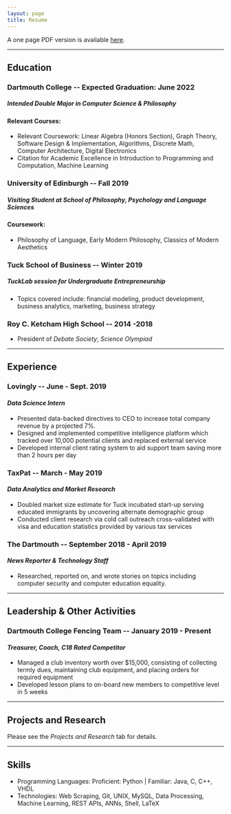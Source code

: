 ```yaml
---
layout: page
title: Resume
---
```


A one page PDF version is available [here](/public/vivek_hazari_resume-summer_20.pdf).

--------------------------------------------------------------------------------
## Education

### Dartmouth College -- Expected Graduation: June 2022
##### _Intended Double Major in Computer Science & Philosophy_
#### Relevant Courses:

- Relevant Coursework: Linear Algebra (Honors Section), Graph Theory, Software Design \& Implementation, Algorithms, Discrete Math, Computer Architecture, Digital Electronics 
- Citation for Academic Excellence in Introduction to Programming and Computation, Machine Learning

### University of Edinburgh -- Fall 2019
##### _Visiting Student at School of Philosophy, Psychology and Language Sciences_
#### Coursework:

- Philosophy of Language, Early Modern Philosophy, Classics of Modern Aesthetics

### Tuck School of Business -- Winter 2019
##### _TuckLab session for Undergraduate Entrepreneurship_

- Topics covered include: financial modeling, product development, business analytics, marketing, business strategy

### Roy C. Ketcham High School -- 2014 -2018

- President of *Debate Society*, *Science Olympiad*

--------------------------------------------------------------------------------
## Experience

### Lovingly -- June - Sept. 2019
#### _Data Science Intern_

- Presented data-backed directives to CEO to increase total company revenue by a projected 7%.
- Designed and implemented competitive intelligence platform which tracked over 10,000 potential clients and replaced external service
- Developed internal client rating system to aid support team saving more than 2 hours per day


### TaxPat -- March - May 2019
#### _Data Analytics and Market Research_

- Doubled market size estimate for Tuck incubated start-up serving educated immigrants by uncovering alternate demographic group
- Conducted client research via cold call outreach cross-validated with visa and education statistics provided by various tax services

### The Dartmouth -- September 2018 - April 2019
#### _News Reporter & Technology Staff_

- Researched, reported on, and wrote stories on topics including computer security and computer education equality.

--------------------------------------------------------------------------------
## Leadership & Other Activities

### Dartmouth College Fencing Team -- January 2019 - Present
#### _Treasurer, Coach, C18 Rated Competitor_

- Managed a club inventory worth over $15,000, consisting of collecting termly dues, maintaining club equipment, and placing orders for required equipment
- Developed lesson plans to on-board new members to competitive level in 5 weeks

--------------------------------------------------------------------------------
## Projects and Research

Please see the _Projects and Research_ tab for details.

--------------------------------------------------------------------------------
## Skills

- Programming Languages: Proficient: Python | Familiar: Java, C, C++, VHDL
- Technologies: Web Scraping, Git, UNIX, MySQL, Data Processing, Machine Learning, REST APIs, ANNs, Shell, LaTeX
